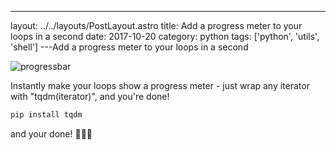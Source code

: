 ---
layout: ../../layouts/PostLayout.astro
title: Add a progress meter to your loops in a second
date: 2017-10-20
category: python
tags: ['python', 'utils', 'shell']
---Add a progress meter to your loops in a second

![progressbar](https://camo.githubusercontent.com/48838faaa8d00ea297f18e5bf55d3c6bb4e0ba6b/68747470733a2f2f692e696d6775722e636f6d2f686539417735432e676966)

Instantly make your loops show a progress meter - just wrap any iterator with "tqdm(iterator)", and you're done!

```bash
pip install tqdm
```
and your done! 🎉🎉🎉
